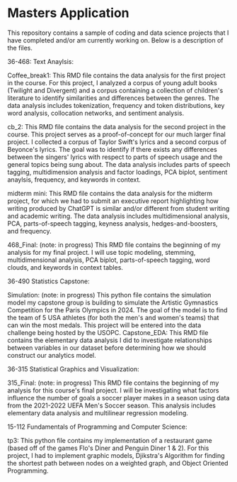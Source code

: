 # Masters Application
This repository contains a sample of coding and data science projects that I have completed and/or am currently working on. Below is a description of the files.

36-468: Text Anaylsis:

  Coffee_break1: This RMD file contains the data analysis for the first project in the course. For this project, I analyzed a corpus of young adult books (Twilight and Divergent) and a corpus containing a collection of children's literature to identify similarities and differences between the genres. The data analysis includes tokenization, frequency and token distributions, key word analysis, collocation networks, and sentiment analysis.
  
  cb_2: This RMD file contains the data analysis for the second project in the course. This project serves as a proof-of-concept for our much larger final project. I collected a corpus of Taylor Swift's lyrics and a second corpus of Beyonce's lyrics. The goal was to identify if there exists any differences between the singers' lyrics with respect to parts of speech usage and the general topics being sung about. The data analysis includes parts of speech tagging, multidimension analysis and factor loadings, PCA biplot, sentiment anaylsis, frequency, and keywords in context. 
  
  midterm mini: This RMD file contains the data analysis for the midterm project, for which we had to submit an executive report highlighting how writing produced by ChatGPT is similar and/or different from student writing and academic writing. The data analysis includes multidimensional analysis, PCA, parts-of-speech tagging, keyness analysis, hedges-and-boosters, and frequency. 
  
  468_Final: (note: in progress) This RMD file contains the beginning of my analysis for my final project. I will use topic modeling, stemming, multidimensional analysis, PCA biplot, parts-of-speech tagging, word clouds, and keywords in context tables.

36-490 Statistics Capstone:
  
  Simulation: (note: in progress) This python file contains the simulation model my capstone group is building to simulate the Artistic Gymnastics Competition for the Paris Olympics in 2024. The goal of the model is to find the team of 5 USA athletes (for both the men's and women's teams) that can win the most medals. This project will be entered into the data challenge being hosted by the USOPC.
  Capstone_EDA: This RMD file contains the elementary data analysis I did to investigate relationships between variables in our dataset before determining how we should construct our analytics model. 

36-315 Statistical Graphics and Visualization: 
  
  315_Final: (note: in progress) This RMD file contains the beginning of my analysis for this course's final project. I will be investigating what factors influence the number of goals a soccer player makes in a season using data from the 2021-2022 UEFA Men's Soccer season. This analysis includes elementary data analysis and multilinear regression modeling. 

15-112 Fundamentals of Programming and Computer Science:
  
  tp3: This python file contains my implementation of a restaurant game (based off of the games Flo's Diner and Penguin Diner 1 & 2). For this project, I had to implement graphic models, Djikstra's Algorithm for finding the shortest path between nodes on a weighted graph, and Object Oriented Programming. 


